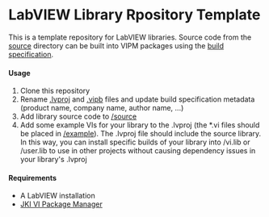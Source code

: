 # LabVIEW Library Rpository Template

This is a template repository for LabVIEW libraries. Source code from the [source](source) directory can be built into VIPM packages using the [build specification](package/__LIBRARY_NAME__.vipb).

#### Usage

1) Clone this repository
2) Rename [.lvproj](__LIBRARY_NAME__.lvproj) and [.vipb](package/__LIBRARY_NAME__.vipb) files and update build specification metadata (product name, company name, author name, ...)
3) Add library source code to [/source](source)
4) Add some example VIs for your library to the .lvproj (the *.vi files should be placed in [/example](example)). The .lvproj file should include the source library. In this way, you can install specific builds of your library into /vi.lib or /user.lib to use in other projects without causing dependency issues in your library's .lvproj

#### Requirements

- A LabVIEW installation
- [JKI VI Package Manager](https://vipm.jki.net/)
